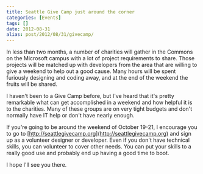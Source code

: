 ```yaml
---
title: Seattle Give Camp just around the corner
categories: [Events]
tags: []
date: 2012-08-31
alias: post/2012/08/31/givecamp/
---
```


In less than two months, a number of charities will gather in the Commons on the Microsoft campus with a lot of project requirements to share. Those projects will be matched up with developers from the area that are willing to give a weekend to help out a good cause. Many hours will be spent furiously designing and coding away, and at the end of the weekend the fruits will be shared.

I haven&#39;t been to a Give Camp before, but I&#39;ve heard that it&#39;s pretty remarkable what can get accomplished in a weekend and how helpful it is to the charities. Many of these groups are on very tight budgets and don&#39;t normally have IT help or don&#39;t have nearly enough.

If you&#39;re going to be around the weekend of October 19-21, I encourage you to go to [http://seattlegivecamp.org](http://seattlegivecamp.org) and sign up as a volunteer designer or developer. Even if you don&#39;t have technical skills, you can volunteer to cover other needs. You can put your skills to a really good use and probably end up having a good time to boot.

I hope I&#39;ll see you there.